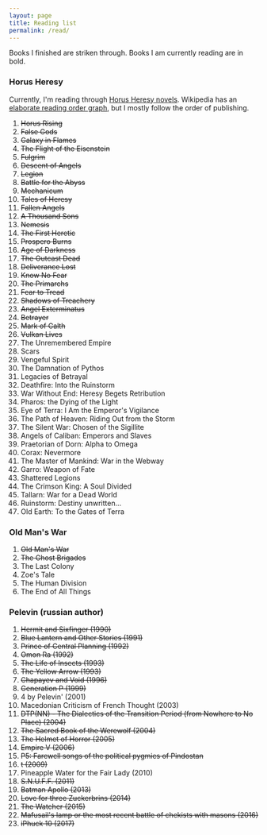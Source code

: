 ```yaml
---
layout: page
title: Reading list
permalink: /read/
---
```


Books I finished are striken through. Books I am currently reading are in bold.


### Horus Heresy

Currently, I'm reading through
[Horus Heresy novels](http://en.wikipedia.org/wiki/The_Horus_Heresy_%28novels%29).
Wikipedia has an
[elaborate reading order graph](http://en.wikipedia.org/wiki/Horus_Heresy_%28fictional_event%29#/media/File:English_Horus_heresy_spoiler_free_tree.jpg),
but I mostly follow the order of publishing.

1. <del>Horus Rising</del>
2. <del>False Gods</del>
3. <del>Galaxy in Flames</del>
4. <del>The Flight of the Eisenstein</del>
5. <del>Fulgrim</del>
6. <del>Descent of Angels</del>
7. <del>Legion</del>
8. <del>Battle for the Abyss</del>
9. <del>Mechanicum</del>
10. <del>Tales of Heresy</del>
11. <del>Fallen Angels</del>
12. <del>A Thousand Sons</del>
13. <del>Nemesis</del>
14. <del>The First Heretic</del>
15. <del>Prospero Burns</del>
16. <del>Age of Darkness</del>
17. <del>The Outcast Dead</del>
18. <del>Deliverance Lost</del>
19. <del>Know No Fear</del>
20. <del>The Primarchs</del>
21. <del>Fear to Tread</del>
22. <del>Shadows of Treachery</del>
23. <del>Angel Exterminatus</del>
24. <del>Betrayer</del>
25. <del>Mark of Calth</del>
26. <del>Vulkan Lives</del>
27. The Unremembered Empire
28. Scars
29. Vengeful Spirit
30. The Damnation of Pythos
31. Legacies of Betrayal
32. Deathfire: Into the Ruinstorm
33. War Without End: Heresy Begets Retribution
34. Pharos: the Dying of the Light
35. Eye of Terra: I Am the Emperor's Vigilance
36. The Path of Heaven: Riding Out from the Storm
37. The Silent War: Chosen of the Sigillite
38. Angels of Caliban: Emperors and Slaves
39. Praetorian of Dorn: Alpha to Omega
40. Corax: Nevermore
41. The Master of Mankind: War in the Webway
42. Garro: Weapon of Fate
43. Shattered Legions
44. The Crimson King: A Soul Divided
45. Tallarn: War for a Dead World
46. Ruinstorm: Destiny unwritten...
47. Old Earth: To the Gates of Terra


### Old Man's War

1. <del>Old Man's War</del>
2. <del>The Ghost Brigades</del>
3. The Last Colony
4. Zoe's Tale
5. The Human Division
6. The End of All Things


### Pelevin (russian author)

1. <del>Hermit and Sixfinger (1990)</del>
2. <del>Blue Lantern and Other Stories (1991)</del>
3. <del>Prince of Central Planning (1992)</del>
4. <del>Omon Ra (1992)</del>
5. <del>The Life of Insects (1993)</del>
6. <del>The Yellow Arrow (1993)</del>
7. <del>Chapayev and Void (1996)</del>
8. <del>Generation P (1999)</del>
9. 4 by Pelevin' (2001)
10. Macedonian Criticism of French Thought (2003)
11. <del>DTP(NN) - The Dialectics of the Transition Period (from Nowhere to No Place) (2004)</del>
12. <del>The Sacred Book of the Werewolf (2004)</del>
13. <del>The Helmet of Horror (2005)</del>
14. <del>Empire V (2006)</del>
15. <del>P5: Farewell songs of the political pygmies of Pindostan</del>
16. <del>t (2009)</del>
17. Pineapple Water for the Fair Lady (2010)
18. <del>S.N.U.F.F. (2011)</del>
19. <del>Batman Apollo (2013)</del>
20. <del>Love for three Zuckerbrins (2014)</del>
21. <del>The Watcher (2015)</del>
22. <del>Mafusail's lamp or the most recent battle of chekists with masons (2016)</del>
23. <del>iPhuck 10 (2017)</del>
